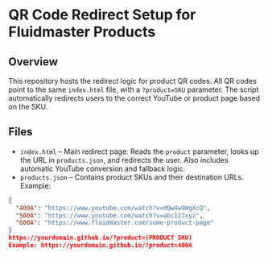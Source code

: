 # QR Code Redirect Setup for Fluidmaster Products

## Overview
This repository hosts the redirect logic for product QR codes. All QR codes point to the same `index.html` file, with a `?product=SKU` parameter. The script automatically redirects users to the correct YouTube or product page based on the SKU.

## Files
- `index.html` – Main redirect page. Reads the `product` parameter, looks up the URL in `products.json`, and redirects the user. Also includes automatic YouTube conversion and fallback logic.
- `products.json` – Contains product SKUs and their destination URLs. Example:
```json
{
  "400A": "https://www.youtube.com/watch?v=dQw4w9WgXcQ",
  "500A": "https://www.youtube.com/watch?v=abc123xyz",
  "600A": "https://www.fluidmaster.com/some-product-page"
}
https://yourdomain.github.io/?product=(PRODUCT SKU) 
Example: https://yourdomain.github.io/?product=400A

